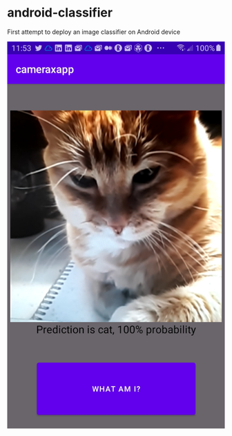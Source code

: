 # android-classifier
First attempt to deploy an image classifier on Android device

![Screenshot](screenshot.jpg)
